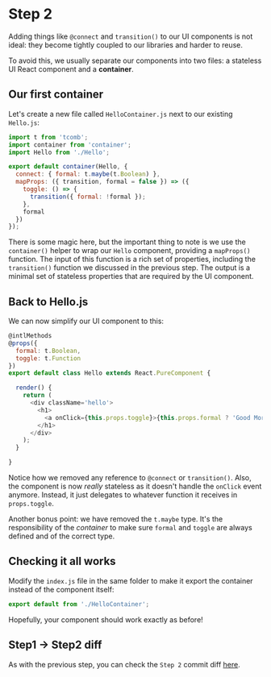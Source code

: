 # Step 2

Adding things like `@connect` and `transition()` to our UI components is not ideal: they become tightly coupled to our libraries and harder to reuse.

To avoid this, we usually separate our components into two files: a stateless UI React component and a **container**.

## Our first container

Let's create a new file called `HelloContainer.js` next to our existing `Hello.js`:

```js
import t from 'tcomb';
import container from 'container';
import Hello from './Hello';

export default container(Hello, {
  connect: { formal: t.maybe(t.Boolean) },
  mapProps: ({ transition, formal = false }) => ({
    toggle: () => {
      transition({ formal: !formal });
    },
    formal
  })
});
```

There is some magic here, but the important thing to note is we use the `container()` helper to wrap our `Hello` component, providing a `mapProps()` function. The input of this function is a rich set of properties, including the `transition()` function we discussed in the previous step. The output is a minimal set of stateless properties that are required by the UI component.

## Back to Hello.js

We can now simplify our UI component to this:
```js
@intlMethods
@props({
  formal: t.Boolean,
  toggle: t.Function
})
export default class Hello extends React.PureComponent {

  render() {
    return (
      <div className='hello'>
        <h1>
          <a onClick={this.props.toggle}>{this.props.formal ? 'Good Morning' : 'Hello'}</a>
        </h1>
      </div>
    );
  }

}
```

Notice how we removed any reference to `@connect` or `transition()`. Also, the component is now _really_ stateless as it doesn't handle the `onClick` event anymore. Instead, it just delegates to whatever function it receives in `props.toggle`.

Another bonus point: we have removed the `t.maybe` type. It's the responsibility of the _container_ to make sure `formal` and `toggle` are always defined and of the correct type.

## Checking it all works

Modify the `index.js` file in the same folder to make it export the container instead of the component itself:

```js
export default from './HelloContainer';
```

Hopefully, your component should work exactly as before!

## Step1 -> Step2 diff

As with the previous step, you can check the `Step 2` commit diff [here](https://github.com/buildo/webseed/commits/tutorial).


